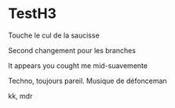 # TestH3

Touche le cul de la saucisse

Second changement pour les branches

It appears you cought me mid-suavemente

Techno, toujours pareil. Musique de défonceman

kk, mdr
